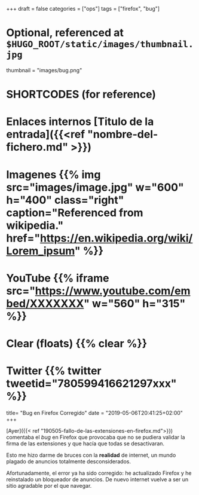 +++
draft = false
categories = ["ops"]
tags = ["firefox", "bug"]

# Optional, referenced at `$HUGO_ROOT/static/images/thumbnail.jpg`
thumbnail = "images/bug.png"

# SHORTCODES (for reference)

# Enlaces internos [Titulo de la entrada]({{<ref "nombre-del-fichero.md" >}})

# Imagenes {{% img src="images/image.jpg" w="600" h="400" class="right" caption="Referenced from wikipedia." href="https://en.wikipedia.org/wiki/Lorem_ipsum" %}}
# YouTube {{% iframe src="https://www.youtube.com/embed/XXXXXXX" w="560" h="315" %}}
# Clear (floats) {{% clear %}}
# Twitter {{% twitter tweetid="780599416621297xxx" %}}

title=  "Bug en Firefox Corregido"
date = "2019-05-06T20:41:25+02:00"
+++

[Ayer]({{< ref "190505-fallo-de-las-extensiones-en-firefox.md">}}) comentaba el _bug_ en Firefox que provocaba que no se pudiera validar la firma de las extensiones y que hacía que todas se desactivaran.

Esto me hizo darme de bruces con la **realidad** de internet, un mundo plagado de anuncios totalmente desconsiderados.

<!--more-->

Afortunadamente, el error ya ha sido corregido: he actualizado Firefox y he reinstalado un bloqueador de anuncios.
De nuevo internet vuelve a ser un sitio agradable por el que navegar.
